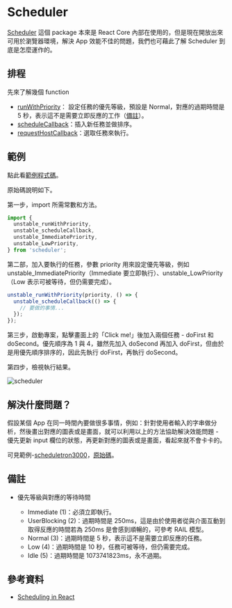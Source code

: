 # Scheduler

[Scheduler](https://www.npmjs.com/package/scheduler) 這個 package 本來是 React Core 內部在使用的，但是現在開放出來可用於瀏覽器環境，解決 App 效能不佳的問題，我們也可藉此了解 Scheduler 到底是怎麼運作的。

## 排程

先來了解幾個 function

- [runWithPriority](https://github.com/cythilya/react/blob/master/packages/scheduler/src/Scheduler.js#L295)： 設定任務的優先等級，預設是 Normal，對應的過期時間是 5 秒，表示這不是需要立即反應的工作（[備註](#備註)）。
- [scheduleCallback](https://github.com/cythilya/react/blob/master/packages/scheduler/src/Scheduler.js#L373)：插入新任務並做排序。
- [requestHostCallback](https://github.com/cythilya/react/blob/master/packages/scheduler/src/forks/SchedulerHostConfig.default.js#L317)：選取任務來執行。

## 範例

點此看[範例程式碼](https://github.com/cythilya/scheduler-demo)。

原始碼說明如下。

第一步，import 所需常數和方法。

```javascript
import {
  unstable_runWithPriority,
  unstable_scheduleCallback,
  unstable_ImmediatePriority,
  unstable_LowPriority,
} from 'scheduler';
```

第二部，加入要執行的任務，參數 priority 用來設定優先等級，例如 unstable_ImmediatePriority（Immediate 要立即執行）、unstable_LowPriority（Low 表示可被等待，但仍需要完成）。

```javascript
unstable_runWithPriority(priority, () => {
  unstable_scheduleCallback(() => {
    // 要做的事情...
  });
});
```

第三步，啟動專案，點擊畫面上的「Click me!」後加入兩個任務 - doFirst 和 doSecond。優先順序為 1 與 4，雖然先加入 doSecond 再加入 doFirst，但由於是用優先順序排序的，因此先執行 doFirst，再執行 doSecond。

第四步，檢視執行結果。

![scheduler](https://cythilya.github.io/assets/react-core/scheduler-demo-2019-07-25.png)

## 解決什麼問題？

假設某個 App 在同一時間內要做很多事情，例如：針對使用者輸入的字串做分析，然後畫出對應的圖表或是畫面，就可以利用以上的方法協助解決效能問題 - 優先更新 input 欄位的狀態，再更新對應的圖表或是畫面，看起來就不會卡卡的。

可見範例-[scheduletron3000](https://github.com/philipp-spiess/scheduletron3000)，[原始碼](https://github.com/philipp-spiess/scheduletron3000/blob/async/src/index.js#L46)。

## 備註

- 優先等級與對應的等待時間

  - Immediate (1)：必須立即執行。
  - UserBlocking (2)：過期時間是 250ms，這是由於使用者從與介面互動到取得反應的時間若為 250ms 是會感到順暢的，可參考 RAIL 模型。
  - Normal (3)：過期時間是 5 秒，表示這不是需要立即反應的任務。
  - Low (4)：過期時間是 10 秒，任務可被等待，但仍需要完成。
  - Idle (5)：過期時間是 1073741823ms，永不過期。

## 參考資料

- [Scheduling in React](https://philippspiess.com/scheduling-in-react/)
